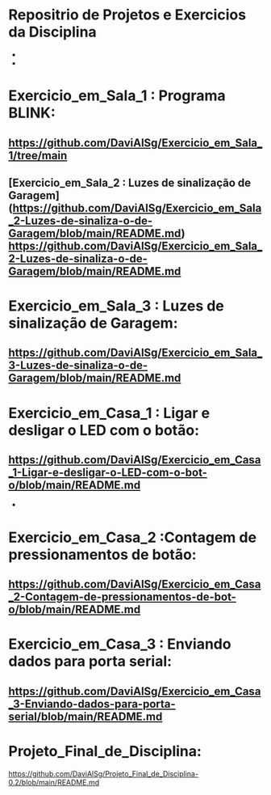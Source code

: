 # Repositrio de Projetos e Exercicios da Disciplina
-
-
# Exercicio_em_Sala_1 : Programa BLINK:
https://github.com/DaviAlSg/Exercicio_em_Sala_1/tree/main
-
[Exercicio_em_Sala_2 : Luzes de sinalização de Garagem] (https://github.com/DaviAlSg/Exercicio_em_Sala_2-Luzes-de-sinaliza-o-de-Garagem/blob/main/README.md)
https://github.com/DaviAlSg/Exercicio_em_Sala_2-Luzes-de-sinaliza-o-de-Garagem/blob/main/README.md
-
# Exercicio_em_Sala_3 : Luzes de sinalização de Garagem:
https://github.com/DaviAlSg/Exercicio_em_Sala_3-Luzes-de-sinaliza-o-de-Garagem/blob/main/README.md
-
# Exercicio_em_Casa_1 : Ligar e desligar o LED com o botão:
https://github.com/DaviAlSg/Exercicio_em_Casa_1-Ligar-e-desligar-o-LED-com-o-bot-o/blob/main/README.md
-
-
# Exercicio_em_Casa_2 :Contagem de pressionamentos de botão:
https://github.com/DaviAlSg/Exercicio_em_Casa_2-Contagem-de-pressionamentos-de-bot-o/blob/main/README.md
-
# Exercicio_em_Casa_3 : Enviando dados para porta serial:
https://github.com/DaviAlSg/Exercicio_em_Casa_3-Enviando-dados-para-porta-serial/blob/main/README.md
-
# Projeto_Final_de_Disciplina:
https://github.com/DaviAlSg/Projeto_Final_de_Disciplina-0.2/blob/main/README.md
